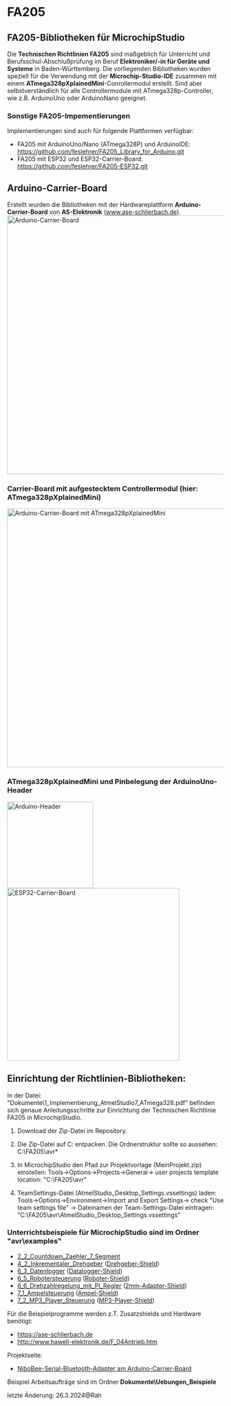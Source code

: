 # FA205
## FA205-Bibliotheken für MicrochipStudio
Die **Technischen Richtlinien FA205** sind maßgeblich für Unterricht und Berufsschul-Abschlußprüfung im Beruf **Elektroniker/-in für Geräte und Systeme** in Baden-Württemberg.
Die vorliegenden Bibliotheken wurden speziell für die Verwendung mit der **Microchip-Studio-IDE** zusammen mit einem **ATmega328pXplainedMini**-Conrollermodul erstellt. Sind aber selbstverständlich für alle Controllermodule mit ATmega328p-Controller, wie z.B. ArduinoUno oder ArduinoNano geeignet.

### Sonstige FA205-Impementierungen
Implementierungen sind auch für folgende Plattformen verfügbar: 
+ FA205 mit ArduinoUno/Nano (ATmega328P) und ArduinoIDE: https://github.com/feslehrer/FA205_Library_for_Arduino.git
+ FA205 mit ESP32 und ESP32-Carrier-Board: https://github.com/feslehrer/FA205-ESP32.git

## Arduino-Carrier-Board
Erstellt wurden die Bibliotheken mit der Hardwareplattform **Arduino-Carrier-Board** von **AS-Elektronik** (www.ase-schlierbach.de).
<img src="https://user-images.githubusercontent.com/24614659/236320998-94544814-81e8-421b-9627-0c5e2c16ead0.png" alt="Arduino-Carrier-Board" width="600">

### Carrier-Board mit aufgestecktem Controllermodul (hier: ATmega328pXplainedMini)
<img src="https://user-images.githubusercontent.com/24614659/236322408-e825f460-5135-4205-903b-463df35603ee.png" alt="Arduino-Carrier-Board mit ATmega328pXplainedMini" width="600">

### ATmega328pXplainedMini und Pinbelegung der ArduinoUno-Header
<img src="https://user-images.githubusercontent.com/24614659/236321583-8457da01-e94d-4db5-8539-40f2c315c2b6.png" alt="Arduino-Header" width="200"><img src="https://user-images.githubusercontent.com/24614659/236321645-c13d7fa3-2566-49c7-b55e-53918c5f59d4.png" alt="ESP32-Carrier-Board" width="400">

## Einrichtung der Richtlinien-Bibliotheken:
   In der Datei: "Dokumente\1_Implementierung_AtmelStudio7_ATmega328.pdf" befinden sich genaue Anleitungsschritte
   zur Einrichtung der Technischen Richtlinie FA205 in MicrochipStudio. 

1. Download der Zip-Datei im Repository.

2. Die Zip-Datei auf C: entpacken. Die Ordnerstruktur sollte so aussehen:
   C:\FA205\avr\*

3. In MicrochipStudio den Pfad zur Projektvorlage (MeinProjekt.zip) einstellen:
   Tools->Options->Projects->General-> user projects template location: "C:\FA205\avr\"

4. TeamSettings-Datei (AtmelStudio_Desktop_Settings.vssettings) laden:
   Tools->Options->Environment->Import and Export Settings-> check "Use team settings file" -> Dateinamen der Team-Settings-Datei
   eintragen:
     "C:\FA205\avr\AtmelStudio_Desktop_Settings.vssettings"

### Unterrichtsbeispiele für MicrochipStudio sind im Ordner "avr\examples" 
- <a href="Dokumente/Uebungen_Beispiele/2_2_Countdown_Siebensegment.pdf">2_2_Countdown_Zaehler_7_Segment</a>
- <a href="Dokumente/Uebungen_Beispiele/4_2_1_Inkrementaler_Drehgeber_mit_Externem_Interrupt.pdf">4_2_Inkrementaler_Drehgeber</a>  (<a href="https://ase-schlierbach.de/produkt/drehgeber-shield/">Drehgeber-Shield</a>)
- <a href="Dokumente/Uebungen_Beispiele/6_3_1_FES_Datenlogger.pdf">6_3_Datenlogger</a>   (<a href="https://ase-schlierbach.de/produkt/datalogger-shield/">Datalogger-Shield</a>)
- <a href="Dokumente/Uebungen_Beispiele/6_5_Einfache_Robotersteuerung.pdf">6_5_Robotersteuerung</a>   (<a href="https://ase-schlierbach.de/produkt/motorsteuerung-shield/">Roboter-Shield</a>)
- <a href="Dokumente/Uebungen_Beispiele/6_6_Drehzahlregelung_mit_PI_Regler.pdf">6_6_Drehzahlregelung_mit_PI_Regler</a>  (<a href="https://ase-schlierbach.de/produkt/adapter-shield/">2mm-Adapter-Shield</a>)
- <a href="Dokumente/Uebungen_Beispiele/7_1_Ampelsteuerung_LfB.pdf">7_1_Ampelsteuerung</a>  (<a href="https://ase-schlierbach.de/produkt/ampel-shield/">Ampel-Shield</a>)
- <a href="Dokumente/Uebungen_Beispiele/7_2_MP3_Player_Steuerung.pdf">7_2_MP3_Player_Steuerung</a>  (<a href="https://ase-schlierbach.de/produkt/mp3-player-shield/">MP3-Player-Shield</a>)


Für die Beispielprogramme werden z.T. Zusatzshields und Hardware benötigt: 
- https://ase-schlierbach.de
- http://www.hawell-elektronik.de/F_04Antrieb.htm

Projektseite:
- <a href="https://github.com/feslehrer/NiboBlueConfig_for_ArduinoCarrierBoard.git">NiboBee-Serial-Bluetooth-Adapter am Arduino-Carrier-Board</a>

Beispiel Arbeitsaufträge sind im Ordner **Dokumente\Uebungen_Beispiele**

letzte Änderung:
26.3.2024@Rah
